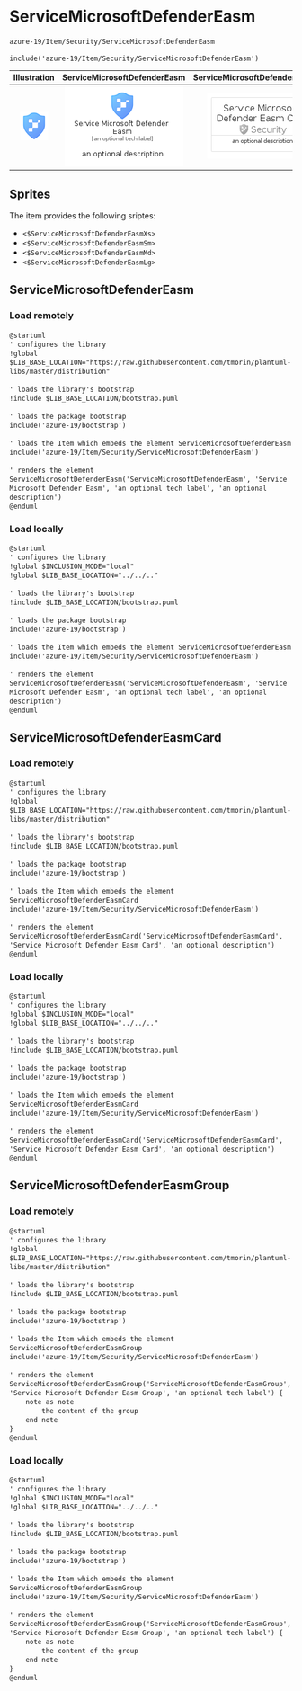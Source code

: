 # ServiceMicrosoftDefenderEasm


```text
azure-19/Item/Security/ServiceMicrosoftDefenderEasm
```

```text
include('azure-19/Item/Security/ServiceMicrosoftDefenderEasm')
```



| Illustration | ServiceMicrosoftDefenderEasm | ServiceMicrosoftDefenderEasmCard | ServiceMicrosoftDefenderEasmGroup |
| :---: | :---: | :---: | :---: |
| ![illustration for Illustration](../../../azure-19/Item/Security/ServiceMicrosoftDefenderEasm.png) | ![illustration for ServiceMicrosoftDefenderEasm](../../../azure-19/Item/Security/ServiceMicrosoftDefenderEasm.Local.png) | ![illustration for ServiceMicrosoftDefenderEasmCard](../../../azure-19/Item/Security/ServiceMicrosoftDefenderEasmCard.Local.png) | ![illustration for ServiceMicrosoftDefenderEasmGroup](../../../azure-19/Item/Security/ServiceMicrosoftDefenderEasmGroup.Local.png) |



## Sprites
The item provides the following sriptes:

- `<$ServiceMicrosoftDefenderEasmXs>`
- `<$ServiceMicrosoftDefenderEasmSm>`
- `<$ServiceMicrosoftDefenderEasmMd>`
- `<$ServiceMicrosoftDefenderEasmLg>`





## ServiceMicrosoftDefenderEasm

### Load remotely
```plantuml
@startuml
' configures the library
!global $LIB_BASE_LOCATION="https://raw.githubusercontent.com/tmorin/plantuml-libs/master/distribution"

' loads the library's bootstrap
!include $LIB_BASE_LOCATION/bootstrap.puml

' loads the package bootstrap
include('azure-19/bootstrap')

' loads the Item which embeds the element ServiceMicrosoftDefenderEasm
include('azure-19/Item/Security/ServiceMicrosoftDefenderEasm')

' renders the element
ServiceMicrosoftDefenderEasm('ServiceMicrosoftDefenderEasm', 'Service Microsoft Defender Easm', 'an optional tech label', 'an optional description')
@enduml
```

### Load locally
```plantuml
@startuml
' configures the library
!global $INCLUSION_MODE="local"
!global $LIB_BASE_LOCATION="../../.."

' loads the library's bootstrap
!include $LIB_BASE_LOCATION/bootstrap.puml

' loads the package bootstrap
include('azure-19/bootstrap')

' loads the Item which embeds the element ServiceMicrosoftDefenderEasm
include('azure-19/Item/Security/ServiceMicrosoftDefenderEasm')

' renders the element
ServiceMicrosoftDefenderEasm('ServiceMicrosoftDefenderEasm', 'Service Microsoft Defender Easm', 'an optional tech label', 'an optional description')
@enduml
```

## ServiceMicrosoftDefenderEasmCard

### Load remotely
```plantuml
@startuml
' configures the library
!global $LIB_BASE_LOCATION="https://raw.githubusercontent.com/tmorin/plantuml-libs/master/distribution"

' loads the library's bootstrap
!include $LIB_BASE_LOCATION/bootstrap.puml

' loads the package bootstrap
include('azure-19/bootstrap')

' loads the Item which embeds the element ServiceMicrosoftDefenderEasmCard
include('azure-19/Item/Security/ServiceMicrosoftDefenderEasm')

' renders the element
ServiceMicrosoftDefenderEasmCard('ServiceMicrosoftDefenderEasmCard', 'Service Microsoft Defender Easm Card', 'an optional description')
@enduml
```

### Load locally
```plantuml
@startuml
' configures the library
!global $INCLUSION_MODE="local"
!global $LIB_BASE_LOCATION="../../.."

' loads the library's bootstrap
!include $LIB_BASE_LOCATION/bootstrap.puml

' loads the package bootstrap
include('azure-19/bootstrap')

' loads the Item which embeds the element ServiceMicrosoftDefenderEasmCard
include('azure-19/Item/Security/ServiceMicrosoftDefenderEasm')

' renders the element
ServiceMicrosoftDefenderEasmCard('ServiceMicrosoftDefenderEasmCard', 'Service Microsoft Defender Easm Card', 'an optional description')
@enduml
```

## ServiceMicrosoftDefenderEasmGroup

### Load remotely
```plantuml
@startuml
' configures the library
!global $LIB_BASE_LOCATION="https://raw.githubusercontent.com/tmorin/plantuml-libs/master/distribution"

' loads the library's bootstrap
!include $LIB_BASE_LOCATION/bootstrap.puml

' loads the package bootstrap
include('azure-19/bootstrap')

' loads the Item which embeds the element ServiceMicrosoftDefenderEasmGroup
include('azure-19/Item/Security/ServiceMicrosoftDefenderEasm')

' renders the element
ServiceMicrosoftDefenderEasmGroup('ServiceMicrosoftDefenderEasmGroup', 'Service Microsoft Defender Easm Group', 'an optional tech label') {
    note as note
        the content of the group
    end note
}
@enduml
```

### Load locally
```plantuml
@startuml
' configures the library
!global $INCLUSION_MODE="local"
!global $LIB_BASE_LOCATION="../../.."

' loads the library's bootstrap
!include $LIB_BASE_LOCATION/bootstrap.puml

' loads the package bootstrap
include('azure-19/bootstrap')

' loads the Item which embeds the element ServiceMicrosoftDefenderEasmGroup
include('azure-19/Item/Security/ServiceMicrosoftDefenderEasm')

' renders the element
ServiceMicrosoftDefenderEasmGroup('ServiceMicrosoftDefenderEasmGroup', 'Service Microsoft Defender Easm Group', 'an optional tech label') {
    note as note
        the content of the group
    end note
}
@enduml
```


